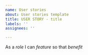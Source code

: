 ```yaml
---
name: User stories
about: User stories template
title: USER STORY - title
labels: ''
assignees: ''

---
```


As a *role* I can *feature* so that *benefit*
